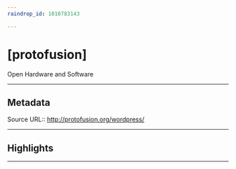 ```yaml
---
raindrop_id: 1010783143

---
```


# [protofusion]
Open Hardware and Software
___
## Metadata
Source URL:: http://protofusion.org/wordpress/


___
## Highlights
___